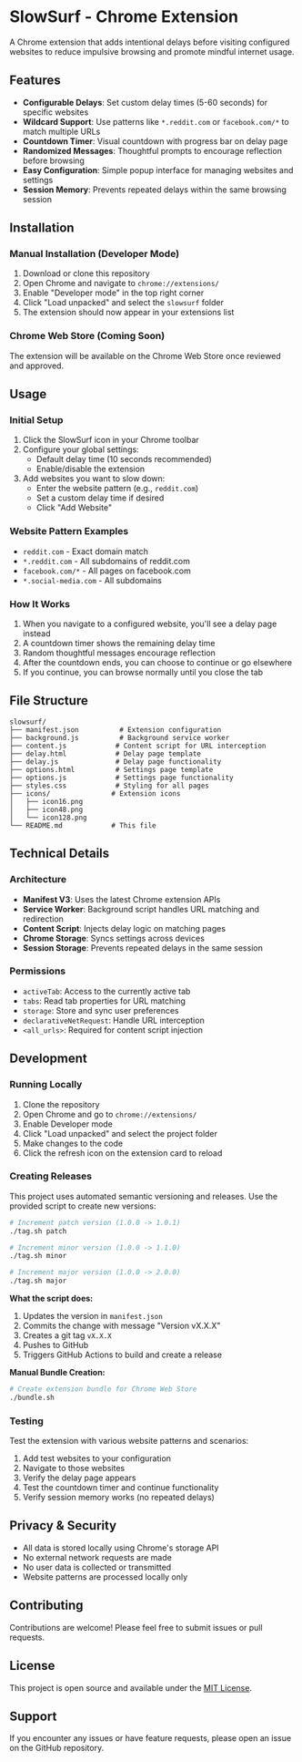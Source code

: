 # SlowSurf - Chrome Extension

A Chrome extension that adds intentional delays before visiting configured websites to reduce impulsive browsing and promote mindful internet usage.

## Features

- **Configurable Delays**: Set custom delay times (5-60 seconds) for specific websites
- **Wildcard Support**: Use patterns like `*.reddit.com` or `facebook.com/*` to match multiple URLs
- **Countdown Timer**: Visual countdown with progress bar on delay page
- **Randomized Messages**: Thoughtful prompts to encourage reflection before browsing
- **Easy Configuration**: Simple popup interface for managing websites and settings
- **Session Memory**: Prevents repeated delays within the same browsing session

## Installation

### Manual Installation (Developer Mode)

1. Download or clone this repository
2. Open Chrome and navigate to `chrome://extensions/`
3. Enable "Developer mode" in the top right corner
4. Click "Load unpacked" and select the `slowsurf` folder
5. The extension should now appear in your extensions list

### Chrome Web Store (Coming Soon)

The extension will be available on the Chrome Web Store once reviewed and approved.

## Usage

### Initial Setup

1. Click the SlowSurf icon in your Chrome toolbar
2. Configure your global settings:
   - Default delay time (10 seconds recommended)
   - Enable/disable the extension
3. Add websites you want to slow down:
   - Enter the website pattern (e.g., `reddit.com`)
   - Set a custom delay time if desired
   - Click "Add Website"

### Website Pattern Examples

- `reddit.com` - Exact domain match
- `*.reddit.com` - All subdomains of reddit.com
- `facebook.com/*` - All pages on facebook.com
- `*.social-media.com` - All subdomains

### How It Works

1. When you navigate to a configured website, you'll see a delay page instead
2. A countdown timer shows the remaining delay time
3. Random thoughtful messages encourage reflection
4. After the countdown ends, you can choose to continue or go elsewhere
5. If you continue, you can browse normally until you close the tab

## File Structure

```
slowsurf/
├── manifest.json          # Extension configuration
├── background.js          # Background service worker
├── content.js            # Content script for URL interception
├── delay.html            # Delay page template
├── delay.js              # Delay page functionality
├── options.html          # Settings page template
├── options.js            # Settings page functionality
├── styles.css            # Styling for all pages
├── icons/               # Extension icons
│   ├── icon16.png
│   ├── icon48.png
│   └── icon128.png
└── README.md            # This file
```

## Technical Details

### Architecture

- **Manifest V3**: Uses the latest Chrome extension APIs
- **Service Worker**: Background script handles URL matching and redirection
- **Content Script**: Injects delay logic on matching pages
- **Chrome Storage**: Syncs settings across devices
- **Session Storage**: Prevents repeated delays in the same session

### Permissions

- `activeTab`: Access to the currently active tab
- `tabs`: Read tab properties for URL matching
- `storage`: Store and sync user preferences
- `declarativeNetRequest`: Handle URL interception
- `<all_urls>`: Required for content script injection

## Development

### Running Locally

1. Clone the repository
2. Open Chrome and go to `chrome://extensions/`
3. Enable Developer mode
4. Click "Load unpacked" and select the project folder
5. Make changes to the code
6. Click the refresh icon on the extension card to reload

### Creating Releases

This project uses automated semantic versioning and releases. Use the provided script to create new versions:

```bash
# Increment patch version (1.0.0 -> 1.0.1)
./tag.sh patch

# Increment minor version (1.0.0 -> 1.1.0)
./tag.sh minor

# Increment major version (1.0.0 -> 2.0.0)
./tag.sh major
```

**What the script does:**
1. Updates the version in `manifest.json`
2. Commits the change with message "Version vX.X.X"
3. Creates a git tag `vX.X.X`
4. Pushes to GitHub
5. Triggers GitHub Actions to build and create a release

**Manual Bundle Creation:**
```bash
# Create extension bundle for Chrome Web Store
./bundle.sh
```

### Testing

Test the extension with various website patterns and scenarios:

1. Add test websites to your configuration
2. Navigate to those websites
3. Verify the delay page appears
4. Test the countdown timer and continue functionality
5. Verify session memory works (no repeated delays)

## Privacy & Security

- All data is stored locally using Chrome's storage API
- No external network requests are made
- No user data is collected or transmitted
- Website patterns are processed locally only

## Contributing

Contributions are welcome! Please feel free to submit issues or pull requests.

## License

This project is open source and available under the [MIT License](LICENSE).

## Support

If you encounter any issues or have feature requests, please open an issue on the GitHub repository.